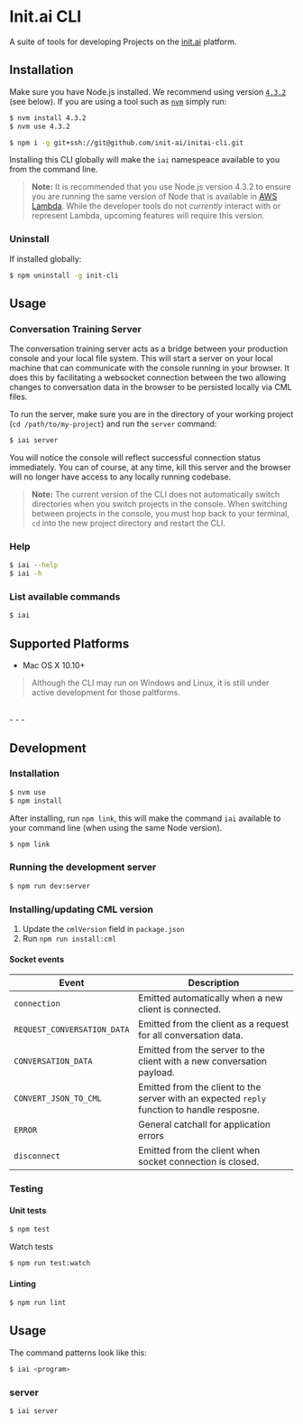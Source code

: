 # Init.ai CLI

A suite of tools for developing Projects on the [init.ai](https://init.ai) platform.

## Installation

Make sure you have Node.js installed. We recommend using version [`4.3.2`](https://nodejs.org/en/download/releases/) (see below). If you are using a tool such as [`nvm`](https://github.com/creationix/nvm) simply run:

```bash
$ nvm install 4.3.2
$ nvm use 4.3.2
```

```bash
$ npm i -g git+ssh://git@github.com/init-ai/initai-cli.git
```

Installing this CLI globally will make the `iai` namespeace available to you from the command line.

> **Note:** It is recommended that you use Node.js version 4.3.2 to ensure you are running the same version of Node that is available in [AWS Lambda](http://docs.aws.amazon.com/lambda/latest/dg/current-supported-versions.html). While the developer tools do not _currently_ interact with or represent Lambda, upcoming features will require this version.

### Uninstall

If installed globally:

```bash
$ npm uninstall -g init-cli
```

## Usage

### Conversation Training Server

The conversation training server acts as a bridge between your production console and your local file system. This will start a server on your local machine that can communicate with the console running in your browser. It does this by facilitating a websocket connection between the two allowing changes to conversation data in the browser to be persisted locally via CML files.

To run the server, make sure you are in the directory of your working project (`cd /path/to/my-project`) and run the `server` command:

```bash
$ iai server
```

You will notice the console will reflect successful connection status immediately. You can of course, at any time, kill this server and the browser will no longer have access to any locally running codebase.

> **Note:** The current version of the CLI does not automatically switch directories when you switch projects in the console. When switching between projects in the console, you must hop back to your terminal, `cd` into the new project directory and restart the CLI.

### Help

```bash
$ iai --help
$ iai -h
```

### List available commands

```bash
$ iai
```

## Supported Platforms

* Mac OS X 10.10+

> Although the CLI may run on Windows and Linux, it is still under active development for those paltforms.


<br />
- - -
<br />


## Development

### Installation

```bash
$ nvm use
$ npm install
```

After installing, run `npm link`, this will make the command `iai` available to your command line (when using the same Node version).

```bash
$ npm link
```

### Running the development server

```bash
$ npm run dev:server
```

### Installing/updating CML version

1. Update the `cmlVersion` field in `package.json`
2. Run `npm run install:cml`

#### Socket events

| Event | Description |
| ----- | ----------- |
| `connection` | Emitted automatically when a new client is connected. |
| `REQUEST_CONVERSATION_DATA` | Emitted from the client as a request for all conversation data.|
| `CONVERSATION_DATA` | Emitted from the server to the client with a new conversation payload. |
| `CONVERT_JSON_TO_CML` | Emitted from the client to the server with an expected `reply` function to handle resposne. |
| `ERROR` | General catchall for application errors |
| `disconnect` | Emitted from the client when socket connection is closed. |

### Testing

#### Unit tests

```bash
$ npm test
```

Watch tests

```bash
$ npm run test:watch
```

#### Linting

```bash
$ npm run lint
```

## Usage

The command patterns look like this:

```bash
$ iai <program>
```

### server

```bash
$ iai server
```
